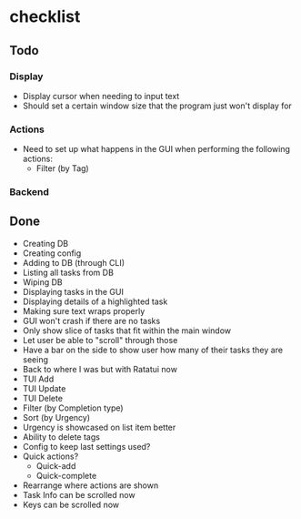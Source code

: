 # checklist

## Todo

### Display
* Display cursor when needing to input text
* Should set a certain window size that the program just won't display for

### Actions
* Need to set up what happens in the GUI when performing the following actions: 
  * Filter (by Tag)

### Backend

## Done

* Creating DB
* Creating config
* Adding to DB (through CLI)
* Listing all tasks from DB
* Wiping DB
* Displaying tasks in the GUI
* Displaying details of a highlighted task
* Making sure text wraps properly
* GUI won't crash if there are no tasks
* Only show slice of tasks that fit within the main window
* Let user be able to "scroll" through those
* Have a bar on the side to show user how many of their tasks they are seeing
* Back to where I was but with Ratatui now
* TUI Add
* TUI Update
* TUI Delete
* Filter (by Completion type)
* Sort (by Urgency)
* Urgency is showcased on list item better
* Ability to delete tags
* Config to keep last settings used?
* Quick actions?
  * Quick-add
  * Quick-complete
* Rearrange where actions are shown
* Task Info can be scrolled now
* Keys can be scrolled now
